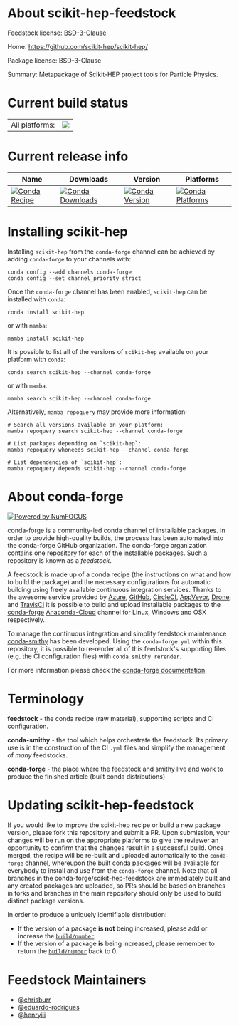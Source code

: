About scikit-hep-feedstock
==========================

Feedstock license: [BSD-3-Clause](https://github.com/conda-forge/scikit-hep-feedstock/blob/main/LICENSE.txt)

Home: https://github.com/scikit-hep/scikit-hep/

Package license: BSD-3-Clause

Summary: Metapackage of Scikit-HEP project tools for Particle Physics.

Current build status
====================


<table><tr><td>All platforms:</td>
    <td>
      <a href="https://dev.azure.com/conda-forge/feedstock-builds/_build/latest?definitionId=11817&branchName=main">
        <img src="https://dev.azure.com/conda-forge/feedstock-builds/_apis/build/status/scikit-hep-feedstock?branchName=main">
      </a>
    </td>
  </tr>
</table>

Current release info
====================

| Name | Downloads | Version | Platforms |
| --- | --- | --- | --- |
| [![Conda Recipe](https://img.shields.io/badge/recipe-scikit--hep-green.svg)](https://anaconda.org/conda-forge/scikit-hep) | [![Conda Downloads](https://img.shields.io/conda/dn/conda-forge/scikit-hep.svg)](https://anaconda.org/conda-forge/scikit-hep) | [![Conda Version](https://img.shields.io/conda/vn/conda-forge/scikit-hep.svg)](https://anaconda.org/conda-forge/scikit-hep) | [![Conda Platforms](https://img.shields.io/conda/pn/conda-forge/scikit-hep.svg)](https://anaconda.org/conda-forge/scikit-hep) |

Installing scikit-hep
=====================

Installing `scikit-hep` from the `conda-forge` channel can be achieved by adding `conda-forge` to your channels with:

```
conda config --add channels conda-forge
conda config --set channel_priority strict
```

Once the `conda-forge` channel has been enabled, `scikit-hep` can be installed with `conda`:

```
conda install scikit-hep
```

or with `mamba`:

```
mamba install scikit-hep
```

It is possible to list all of the versions of `scikit-hep` available on your platform with `conda`:

```
conda search scikit-hep --channel conda-forge
```

or with `mamba`:

```
mamba search scikit-hep --channel conda-forge
```

Alternatively, `mamba repoquery` may provide more information:

```
# Search all versions available on your platform:
mamba repoquery search scikit-hep --channel conda-forge

# List packages depending on `scikit-hep`:
mamba repoquery whoneeds scikit-hep --channel conda-forge

# List dependencies of `scikit-hep`:
mamba repoquery depends scikit-hep --channel conda-forge
```


About conda-forge
=================

[![Powered by
NumFOCUS](https://img.shields.io/badge/powered%20by-NumFOCUS-orange.svg?style=flat&colorA=E1523D&colorB=007D8A)](https://numfocus.org)

conda-forge is a community-led conda channel of installable packages.
In order to provide high-quality builds, the process has been automated into the
conda-forge GitHub organization. The conda-forge organization contains one repository
for each of the installable packages. Such a repository is known as a *feedstock*.

A feedstock is made up of a conda recipe (the instructions on what and how to build
the package) and the necessary configurations for automatic building using freely
available continuous integration services. Thanks to the awesome service provided by
[Azure](https://azure.microsoft.com/en-us/services/devops/), [GitHub](https://github.com/),
[CircleCI](https://circleci.com/), [AppVeyor](https://www.appveyor.com/),
[Drone](https://cloud.drone.io/welcome), and [TravisCI](https://travis-ci.com/)
it is possible to build and upload installable packages to the
[conda-forge](https://anaconda.org/conda-forge) [Anaconda-Cloud](https://anaconda.org/)
channel for Linux, Windows and OSX respectively.

To manage the continuous integration and simplify feedstock maintenance
[conda-smithy](https://github.com/conda-forge/conda-smithy) has been developed.
Using the ``conda-forge.yml`` within this repository, it is possible to re-render all of
this feedstock's supporting files (e.g. the CI configuration files) with ``conda smithy rerender``.

For more information please check the [conda-forge documentation](https://conda-forge.org/docs/).

Terminology
===========

**feedstock** - the conda recipe (raw material), supporting scripts and CI configuration.

**conda-smithy** - the tool which helps orchestrate the feedstock.
                   Its primary use is in the construction of the CI ``.yml`` files
                   and simplify the management of *many* feedstocks.

**conda-forge** - the place where the feedstock and smithy live and work to
                  produce the finished article (built conda distributions)


Updating scikit-hep-feedstock
=============================

If you would like to improve the scikit-hep recipe or build a new
package version, please fork this repository and submit a PR. Upon submission,
your changes will be run on the appropriate platforms to give the reviewer an
opportunity to confirm that the changes result in a successful build. Once
merged, the recipe will be re-built and uploaded automatically to the
`conda-forge` channel, whereupon the built conda packages will be available for
everybody to install and use from the `conda-forge` channel.
Note that all branches in the conda-forge/scikit-hep-feedstock are
immediately built and any created packages are uploaded, so PRs should be based
on branches in forks and branches in the main repository should only be used to
build distinct package versions.

In order to produce a uniquely identifiable distribution:
 * If the version of a package **is not** being increased, please add or increase
   the [``build/number``](https://docs.conda.io/projects/conda-build/en/latest/resources/define-metadata.html#build-number-and-string).
 * If the version of a package **is** being increased, please remember to return
   the [``build/number``](https://docs.conda.io/projects/conda-build/en/latest/resources/define-metadata.html#build-number-and-string)
   back to 0.

Feedstock Maintainers
=====================

* [@chrisburr](https://github.com/chrisburr/)
* [@eduardo-rodrigues](https://github.com/eduardo-rodrigues/)
* [@henryiii](https://github.com/henryiii/)

